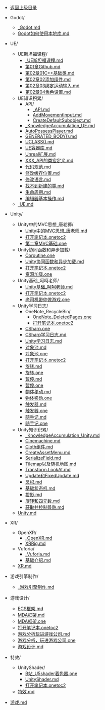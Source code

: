- [返回上级目录](../)

- Godot/
    - [_Godot.md](_Godot.md)
    - [Godot如何使用本地库.md](Godot如何使用本地库.md)
- UE/
    - UE斯坦福课程/
        - [_UE斯坦福课程.md](_UE斯坦福课程.md)
        - [第01章Github.md](第01章Github.md)
        - [第02章01C++基础类.md](第02章01C++基础类.md)
        - [第02章02添加组件.md](第02章02添加组件.md)
        - [第02章03绑定运动输入.md](第02章03绑定运动输入.md)
        - [第02章04角色设置.md](第02章04角色设置.md)
    - UE知识积累/
        - API/
            - [_API.md](_API.md)
            - [AddMovementInput.md](AddMovementInput.md)
            - [CreateDefaultSubobject.md](CreateDefaultSubobject.md)
        - [_KnowledgeAccumulation_UE.md](_KnowledgeAccumulation_UE.md)
        - [AutoPossessPlayer.md](AutoPossessPlayer.md)
        - [GENERATED_BODY().md](GENERATED_BODY().md)
        - [UCLASS().md](UCLASS().md)
        - [UE容器库.md](UE容器库.md)
        - [Unreal扩展.md](Unreal扩展.md)
        - [XXX_API的类宏定义.md](XXX_API的类宏定义.md)
        - [代码规范.md](代码规范.md)
        - [修改缓存位置.md](修改缓存位置.md)
        - [修改语言.md](修改语言.md)
        - [找不到新建的类.md](找不到新建的类.md)
        - [生命周期.md](生命周期.md)
        - [编辑器基本操作.md](编辑器基本操作.md)
    - [_UE.md](_UE.md)
- Unity/
    - Unity中的MVC思想_唐老狮/
        - [Unity中的MVC思想_唐老师.md](Unity中的MVC思想_唐老师.md)
        - [打开笔记本.onetoc2](打开笔记本.onetoc2)
        - [第二章MVC基础.one](第二章MVC基础.one)
    - Unity协同函数和异步加载/
        - [Coroutine.one](Coroutine.one)
        - [Unity协同函数和异步加载.md](Unity协同函数和异步加载.md)
        - [打开笔记本.onetoc2](打开笔记本.onetoc2)
        - [资源加载.one](资源加载.one)
    - Unity基础_呵呵老师/
        - [Unity基础_呵呵老师.md](Unity基础_呵呵老师.md)
        - [打开笔记本.onetoc2](打开笔记本.onetoc2)
        - [老司机带你做游戏.one](老司机带你做游戏.one)
    - Unity学习日志/
        - OneNote_RecycleBin/
            - [OneNote_DeletedPages.one](OneNote_DeletedPages.one)
            - [打开笔记本.onetoc2](打开笔记本.onetoc2)
        - [CSharp.one](CSharp.one)
        - [CSharp学习日志.md](CSharp学习日志.md)
        - [Unity学习日志.md](Unity学习日志.md)
        - [对象池.md](对象池.md)
        - [对象池.one](对象池.one)
        - [打开笔记本.onetoc2](打开笔记本.onetoc2)
        - [旋转.md](旋转.md)
        - [旋转.one](旋转.one)
        - [暂停.md](暂停.md)
        - [暂停.one](暂停.one)
        - [物体移动.md](物体移动.md)
        - [物体移动.one](物体移动.one)
        - [触发器.md](触发器.md)
        - [触发器.one](触发器.one)
        - [随手记.md](随手记.md)
        - [随手记.one](随手记.one)
    - Unity知识积累/
        - [_KnowledgeAccumulation_Unity.md](_KnowledgeAccumulation_Unity.md)
        - [Cinemachine.md](Cinemachine.md)
        - [Cloth组件.md](Cloth组件.md)
        - [CreateAssetMenu.md](CreateAssetMenu.md)
        - [SerializeField.md](SerializeField.md)
        - [Tilemap以及随机地图.md](Tilemap以及随机地图.md)
        - [Transform.LookAt.md](Transform.LookAt.md)
        - [Update和FixedUpdate.md](Update和FixedUpdate.md)
        - [叉积.md](叉积.md)
        - [基础状态机.md](基础状态机.md)
        - [投影.md](投影.md)
        - [旋转和四元数.md](旋转和四元数.md)
        - [获取并控制骨骼.md](获取并控制骨骼.md)
    - [Unity.md](Unity.md)
- XR/
    - OpenXR/
        - [_OpenXR.md](_OpenXR.md)
        - [XRRig.md](XRRig.md)
    - Vuforia/
        - [_Vuforia.md](_Vuforia.md)
        - [基础介绍.md](基础介绍.md)
    - [XR.md](XR.md)
- 游戏引擎制作/
    - [_游戏引擎制作.md](_游戏引擎制作.md)
- 游戏设计/
    - [ECS框架.md](ECS框架.md)
    - [MDA框架.md](MDA框架.md)
    - [MDA框架.one](MDA框架.one)
    - [打开笔记本.onetoc2](打开笔记本.onetoc2)
    - [游戏分析玩进游戏公司.md](游戏分析玩进游戏公司.md)
    - [游戏分析，玩进游戏公司.one](游戏分析，玩进游戏公司.one)
    - [游戏设计.md](游戏设计.md)
- 特效/
    - UnityShader/
        - [B站_U5shader着色器.one](B站_U5shader着色器.one)
        - [UnityShader.md](UnityShader.md)
        - [打开笔记本.onetoc2](打开笔记本.onetoc2)
    - [特效.md](特效.md)
- [游戏.md](游戏.md)